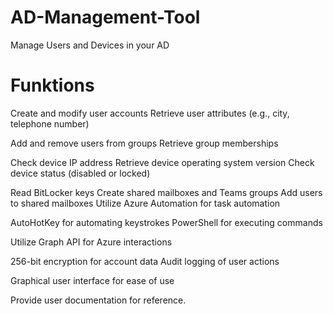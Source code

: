# AD-Management-Tool
Manage Users and Devices in your AD 

# Funktions

Create and modify user accounts
Retrieve user attributes (e.g., city, telephone number)

Add and remove users from groups
Retrieve group memberships

Check device IP address
Retrieve device operating system version
Check device status (disabled or locked)

Read BitLocker keys
Create shared mailboxes and Teams groups
Add users to shared mailboxes
Utilize Azure Automation for task automation

AutoHotKey for automating keystrokes
PowerShell for executing commands

Utilize Graph API for Azure interactions

256-bit encryption for account data
Audit logging of user actions

Graphical user interface for ease of use

Provide user documentation for reference.
